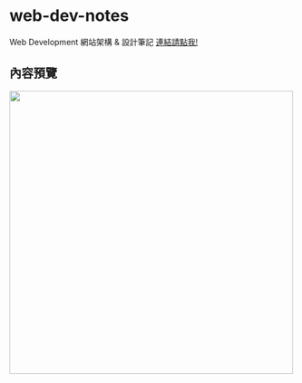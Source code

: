 # web-dev-notes
 Web Development 網站架構 &amp; 設計筆記
[連結請點我!](https://allison-hou.github.io/web-dev-notes)

## 內容預覽
<img src="https://i.imgur.com/6dJwa3j.png" width="500px">
